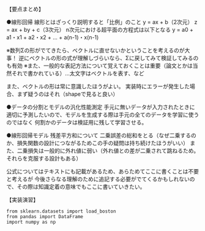【要点まとめ】

●線形回帰
線形とはざっくり説明すると「比例」のこと
y = ax + b（2次元）
z = ax + by + c（3次元）
n次元における超平面の方程式は以下となる
y = a0 + a1・x1 + a2・x2 + ... + a(n-1)・x(n-1)

※数列Σの形がでてきたら、ベクトルに直せないかということを考えるのが大事！
 逆にベクトルの形の式が理解しづらいなら、Σに戻してみて検証してみるのも有効
※また、一般的な表記方法について覚えておくことは重要（論文とかは当然それで書かれている）…太文字はベクトルを表す、など

また、ベクトルの形は常に意識したほうがよい。
実装時にエラーが発生した場合、まず疑うのはそれ（shapeで見ると良い）

●データの分割とモデルの汎化性能測定
手元に無いデータが入力されたときに適切に予測したいので、モデルを生成する際は手元の全てのデータを学習に使うのではなく
何割かのデータは検証用に残して学習させる。

●線形回帰モデル
残差平方和について
二乗誤差の総和をとる（なぜ二乗するのか、損失関数の設計につながるためこの手の疑問は持ち続けたほうがいい）
また、二乗損失は一般的に外れ値に弱い（外れ値との差が二乗されて跳ねるため。それらを克服する設計もある）

公式についてはテキストにも記載があるため、あらためてここに書くことは不要と考えるが
今後さらなる理解のために追記する必要がでてくるかもしれないので、その際は知識定着の意味でもここに書いていきたい。


【実装演習】
```
from sklearn.datasets import load_boston
from pandas import DataFrame
import numpy as np
```
